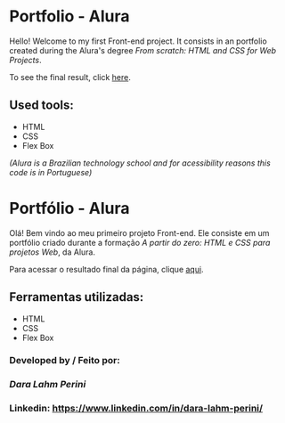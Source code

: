 # Portfolio - Alura

Hello! Welcome to my first Front-end project. It consists in an portfolio created during the Alura's degree *From scratch: HTML and CSS for Web Projects*.

To see the final result, click [here](external.ink?to=portfolio-alura-ecru-two.vercel.app/).

## Used tools:

* HTML
* CSS
* Flex Box

*(Alura is a Brazilian technology school and for acessibility reasons this code is in Portuguese)*

###

# Portfólio - Alura

Olá! Bem vindo ao meu primeiro projeto Front-end. Ele consiste em um portfólio criado durante a formação *A partir do zero: HTML e CSS para projetos Web*, da Alura.

Para acessar o resultado final da página, clique [aqui](https://portfolio-alura-ecru-two.vercel.app/).

## Ferramentas utilizadas:

* HTML
* CSS
* Flex Box


### Developed by / Feito por:
### *Dara Lahm Perini*
### Linkedin: https://www.linkedin.com/in/dara-lahm-perini/
